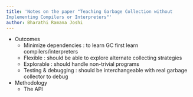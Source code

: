 ```yaml
---
title: 'Notes on the paper "Teaching Garbage Collection without
Implementing Compilers or Interpreters"'
author: Bharathi Ramana Joshi
---
```


- Outcomes
    + Minimize dependencies : to learn GC first learn compilers/interpreters
    + Flexible : should be able to explore alternate collecting strategies
    + Explorable : should handle non-trivial programs
    + Testing \& debugging : should be interchangeable with real garbage
        collector to debug
- Methodology
    + The API

